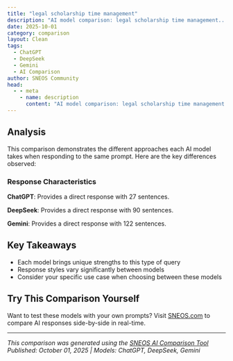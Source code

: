 ```yaml
---
title: "legal scholarship time management"
description: "AI model comparison: legal scholarship time management..."
date: 2025-10-01
category: comparison
layout: Clean
tags:
  - ChatGPT
  - DeepSeek
  - Gemini
  - AI Comparison
author: SNEOS Community
head:
  - - meta
    - name: description
      content: "AI model comparison: legal scholarship time management..."
---
```


<ChatComparison
  title="legal scholarship time management"
  prompt="legal scholarship time management"
  :responses='{
    "ChatGPT": "Managing your time effectively is crucial for producing high-quality legal scholarship. Here are some strategies tailored for law students, legal academics, or practitioners engaging in legal research and writing:\n\n### 1. Set Clear Goals and Deadlines\n- **Define your objectives:** Clarify what you want to achieve with your scholarship (e.g., publish an article, prepare a paper for a conference).\n- **Break down tasks:** Divide your work into stages such as topic selection, research, drafting, revising, and final editing.\n- **Establish deadlines:** Assign realistic deadlines to each stage to keep your project on track.\n\n### 2. Prioritize Tasks\n- **Identify high-impact tasks:** Focus on research or writing tasks that are crucial to the development of your argument.\n- **Use the Eisenhower Matrix:** Classify tasks by urgency and importance to determine what to tackle first.\n\n### 3. Create a Structured Schedule\n- **Daily or weekly plans:** Allocate specific blocks of time for research, reading, writing, and revision.\n- **Avoid multitasking:** Concentrate on one task at a time to increase efficiency and quality.\n\n### 4. Minimize Distractions\n- **Choose a conducive environment:** Work in a quiet space, free of social media and other distractions.\n- **Use productivity tools:** Apps like Freedom or Focus@Will can help you stay on task.\n\n### 5. Use Research Management Tools\n- **Reference management:** Use tools such as Zotero, EndNote, or Mendeley to organize your sources efficiently.\n- **Note-taking:** Keep detailed notes of cases, statutes, and articles, so you don\u2019t waste time searching later.\n\n### 6. Regular Review and Adjustments\n- **Weekly reviews:** Assess your progress and adjust your schedule or approach accordingly.\n- **Seek feedback:** Engage peers, mentors, or advisors to review drafts early to avoid last-minute extensive rewrites.\n\n### 7. Take Care of Yourself\n- **Avoid burnout:** Schedule breaks and ensure you maintain a healthy work-life balance.\n- **Set realistic expectations:** Understand that legal scholarship takes time, and quality cannot be rushed.\n\n---\n\nIf you want, I can provide a sample weekly timetable or suggest specific apps and resources for managing legal research and writing. Would you like that?",
    "DeepSeek": "Of course. Legal scholarship is a unique and demanding intellectual pursuit that requires a different kind of time management than coursework or legal practice. It\u0027s a long-term, self-directed project that competes with other urgent responsibilities.\n\nHere is a comprehensive guide to time management for legal scholars, broken down by principle, strategy, and practical tactics.\n\n### Core Principles for Scholarly Time Management\n\n1.  **Treat It Like a \u0022Second Shift\u0022 Job:** Scholarship is not something you do \u0022when you have time.\u0022 It must be scheduled as a non-negotiable block of time, just like a class you teach or a meeting you must attend.\n2.  **Embrace \u0022Deep Work\u0022:** Legal scholarship requires sustained, focused concentration. You cannot write a complex law review article in 15-minute increments between emails. You need long, uninterrupted blocks of time (90-120 minutes).\n3.  **Understand the Project Lifecycle:** Different stages require different types of time and focus.\n    *   **Ideation \u0026 Pre-Writing:** Reading, brainstorming, note-taking. Can be done in shorter bursts.\n    *   **Outlining \u0026 Drafting:** Requires deep work blocks.\n    *   **Revision \u0026 Editing:** Can be done in more focused, but potentially shorter, blocks.\n    *   **Footnoting \u0026 Polishing:** More mechanical, can be done when energy is lower.\n4.  **Prioritize Ruthlessly:** In academia, everything feels important. You must learn to distinguish between what is **urgent** (committee work, student emails) and what is **important** (your research agenda). Protect the important.\n\n---\n\n### Strategic Frameworks\n\n#### 1. The \u0022Pomodoro Technique\u0022 for Focused Bursts\n*   **Best for:** Reading, editing, footnoting, administrative tasks.\n*   **How it works:** Work for 25 minutes, then take a 5-minute break. After four cycles, take a longer break (15-30 minutes). This is excellent for overcoming the initial resistance to starting a task.\n\n#### 2. Time Blocking for Deep Work\n*   **Best for:** Writing and outlining.\n*   **How it works:** Schedule 2-3 hour blocks in your calendar, labeled \u0022WRITING\u0022 or \u0022RESEARCH.\u0022 Treat this time as sacrosanct. Do not schedule meetings, answer emails, or allow interruptions during these blocks. Many productive scholars do this first thing in the morning.\n\n#### 3. The \u0022Two Modes\u0022 Approach\nThis is highly effective for legal academics who also teach and perform service.\n\n*   **Mode 1: Manager Mode (Mornings)**\n    *   **Time:** 1-2 hours at the start of your day.\n    *   **Tasks:** Answer urgent emails, handle administrative tasks, plan your day, deal with small, pressing issues.\n    *   **Goal:** Clear the deck so you can focus on scholarship without distraction.\n\n*   **Mode 2: Maker Mode (Late Morning/Afternoon)**\n    *   **Time:** A long, protected block (e.g., 10 am - 1 pm).\n    *   **Tasks:** **Scholarship only.** Writing, deep reading, complex analysis.\n    *   **Goal:** Make significant progress on your core intellectual project.\n\n---\n\n### Practical Tactics and Tips\n\n#### 1. Planning and Goal Setting\n*   **Set 3-Tiered Goals:**\n    *   **Long-Term:** \u0022Finish a draft of the article by the end of the semester.\u0022\n    *   **Medium-Term:** \u0022Write the \u0027Background\u0027 section this month.\u0022\n    *   **Short-Term (Weekly/Daily):** \u0022Draft 500 words for the introduction today\u0022 or \u0022Read and annotate these three key sources this week.\u0022\n*   **Use a \u0022Stop-Doing\u0022 List:** Actively identify tasks, commitments, or habits that are consuming your time without providing sufficient return. Learn to say \u0022no\u0022 more often.\n\n#### 2. Managing the Writing Process\n*   **Start with an Outline:** A detailed outline is your roadmap. It prevents writer\u0027s block and makes it easy to jump into a writing session because you know exactly what part you\u0027re working on.\n*   **Write First, Edit Later:** During your deep work blocks, focus on getting ideas down. Do not stop to perfect a sentence or hunt for the perfect citation. Write \u0022[CITE]\u0022 and keep going. Perfectionism is the enemy of productivity in the drafting phase.\n*   **The \u0022One Touch\u0022 Rule for Sources:** When you read a case or article, process it fully the first time. Write your summary, pull key quotes, and note potential citations. This saves you from having to re-read everything later.\n\n#### 3. Leveraging Technology and Tools\n*   **Citation Managers:** Use Zotero, EndNote, or Juris-M. The time saved on formatting footnotes is immense.\n*   **Distraction Blockers:** Use apps like **Freedom**, **Cold Turkey**, or **Focusmate** to block distracting websites (social media, news) during your writing blocks.\n*   **Project Management:** Use a simple tool like **Trello** or **Asana** to track the stages of multiple projects (e.g., \u0022To Read,\u0022 \u0022Outlining,\u0022 \u0022Drafting,\u0022 \u0022Revising,\u0022 \u0022Submitted\u0022).\n\n#### 4. Overcoming Common Challenges\n*   **\u0022I don\u0027t have big blocks of time!\u0022**\n    *   **Solution:** Carve them out. This might mean writing from 6-8 AM before your family wakes up, or protecting one afternoon per week as your \u0022research day.\u0022 If you truly can\u0027t find a 2-hour block, use the Pomodoro Technique to make progress in smaller increments.\n*   **\u0022I have writer\u0027s block.\u0022**\n    *   **Solution:** Lower the barrier to entry. Tell yourself you only have to write for 15 minutes. Or, instead of writing prose, just work on your outline, or transcribe notes. Often, starting is the hardest part.\n*   **\u0022My teaching/service load is overwhelming.\u0022**\n    *   **Solution:** Be strategic about service. Not all committees are created equal. Learn to delegate where possible (to research assistants) and batch your teaching prep (e.g., set aside one afternoon a week for all lecture planning).\n*   **\u0022I\u0027m stuck in the research rabbit hole.\u0022**\n    *   **Solution:** Set a deadline for the research phase. A useful heuristic is the **80/20 Rule**: you likely have 80% of what you need after 20% of the total research time. At a certain point, you must start writing. You can always fill in gaps later.\n\n### Sample Weekly Structure for a Legal Scholar\n\n| Time | Monday | Tuesday | Wednesday | Thursday | Friday |\n| :--- | :--- | :--- | :--- | :--- | :--- |\n| **8-10 AM** | **Manager Mode:** Emails, Admin, Plan Week | **Manager Mode:** Emails, Prep for Class | **Manager Mode:** Emails, Admin | **Manager Mode:** Emails, Prep for Class | **Manager Mode:** Emails, Plan Next Week |\n| **10-1 PM** | **DEEP WORK:** Article Writing | Teaching / Office Hours | **DEEP WORK:** Article Writing | Teaching / Office Hours | **DEEP WORK:** Research \u0026 Reading |\n| **1-2 PM** | Lunch | Lunch | Lunch | Lunch | Lunch |\n| **2-5 PM** | Class Prep / Service (Meetings) | **Pomodoro Session:** Editing \u0026 Footnotes | Class Prep / Research Assistants | **Pomodoro Session:** Reading New Sources | Open / Flexible Time |\n\n**Conclusion:** Effective time management for legal scholarship is less about finding more time and more about **protecting and optimizing the time you already have.** By being intentional, strategic, and ruthless in your prioritization, you can build a sustainable and productive scholarly practice.",
    "Gemini": "Okay, let\u0027s break down time management for legal scholarship, focusing on both writing and research. It\u0027s a demanding field, so having a structured approach is essential. Here\u0027s a comprehensive guide:\n\n**I. Understanding the Landscape of Legal Scholarship Time:**\n\n*   **Different Phases:**  Realize that you\u0027re dealing with distinct phases:\n    *   **Idea Generation \u0026 Topic Selection:** Brainstorming, exploring current issues, finding gaps in the literature.\n    *   **Research \u0026 Reading:**  Gathering sources, reading deeply, taking detailed notes, identifying relevant arguments and counterarguments.\n    *   **Outlining \u0026 Structuring:** Creating a logical flow, defining arguments, and crafting a compelling narrative.\n    *   **Drafting:**  Writing the first, second, and subsequent drafts.\n    *   **Revision \u0026 Editing:**  Polishing the language, refining the arguments, ensuring accuracy, and addressing feedback.\n    *   **Citation \u0026 Formatting:**  Making sure everything conforms to the required style (e.g., Bluebook, ALWD).\n    *   **Submission \u0026 Post-Submission:**  Submitting to journals, responding to editor feedback, and potentially revising again.\n*   **Varying Project Lengths:**  Your time management will drastically differ whether you\u0027re working on a short blog post, a law review article, a book chapter, or a full book.\n*   **External Deadlines:**  Consider journal deadlines, conference submission deadlines, grant application deadlines, and any other externally imposed constraints.\n\n**II.  Key Time Management Strategies:**\n\n*   **1. Prioritization \u0026 Goal Setting:**\n    *   **Define Clear Goals:**  What do you want to achieve with this piece of scholarship? Is it to contribute to a specific debate, challenge a legal doctrine, or propose a new solution?  A clear goal provides focus.\n    *   **Break Down the Project:**  Divide the entire project into smaller, manageable tasks.  Instead of \u0022Write the introduction,\u0022 break it down into \u0022Research existing introductions in similar articles,\u0022 \u0022Brainstorm key arguments,\u0022 \u0022Draft the thesis statement.\u0022\n    *   **Prioritize Tasks:** Use methods like the Eisenhower Matrix (Urgent/Important) or the Pareto Principle (80/20 rule) to identify the most crucial tasks that will move the project forward.  Focus on high-impact activities.\n    *   **Set Realistic Goals:** Be honest about how much time each task will *actually* take.  Underestimating time is a common pitfall.\n\n*   **2.  Planning \u0026 Scheduling:**\n    *   **Create a Detailed Timeline:** Work backward from your deadline to map out each phase of the project. Assign realistic time estimates to each task.\n    *   **Use a Calendar or Project Management Tool:**  Choose a system that works for you.  This could be a physical planner, Google Calendar, Microsoft Project, Asana, Trello, or dedicated academic writing software (e.g., Scrivener, Ulysses).\n    *   **Schedule Dedicated Writing Time:**  Treat writing time as you would a crucial appointment. Block out specific times in your calendar and protect those slots.  Consistency is key. Even 30 minutes a day is better than 5 hours once a week.\n    *   **Batch Similar Tasks:**  Group similar activities together.  For example, dedicate a block of time solely to reading cases or another block solely to editing footnotes. This minimizes context switching and improves focus.\n    *   **Plan for Unexpected Delays:**  Life happens.  Build in buffer time to account for unforeseen circumstances, research setbacks, or periods when you\u0027re simply not feeling productive.\n\n*   **3.  Research Efficiency:**\n    *   **Develop a Research Strategy:**  Before diving in, define your research questions and identify the key search terms you\u0027ll use.\n    *   **Utilize Legal Databases Effectively:**  Master the search functionalities of Westlaw, LexisNexis, HeinOnline, and other relevant databases. Use advanced search operators to narrow your results.\n    *   **Be Selective with Sources:**  Not every source is created equal. Focus on peer-reviewed articles, authoritative treatises, and relevant case law.  Don\u0027t waste time on low-quality or irrelevant material.\n    *   **Take Detailed and Organized Notes:**  Use a consistent note-taking system (e.g., mind maps, outlines, note cards, or digital note-taking software like Evernote or OneNote).  Include full citations for every source.\n    *   **Use Citation Management Software:**  Learn to use tools like Zotero, Mendeley, or EndNote. These tools automate citation formatting and help you manage your bibliography. This will save enormous amounts of time later.\n    *   **Focus on \u0022Core\u0022 Research First:** Identify the crucial materials first to build your foundation. Don\u0027t get bogged down in peripheral information early on.\n\n*   **4.  Writing Productivity:**\n    *   **Set Word Count Goals:**  Aim for a specific word count each writing session.  This provides a tangible target and helps you track your progress.\n    *   **Write in Chunks:** Focus on completing one section or argument at a time.  Don\u0027t try to write the entire article in one sitting.\n    *   **Embrace the \u0022Shitty First Draft\u0022:** Don\u0027t strive for perfection in the initial draft.  Just get your ideas down on paper. You can refine and edit later.\n    *   **Overcome Writer\u0027s Block:** If you\u0027re stuck, try freewriting, outlining the next section, or taking a break to clear your head. Sometimes, simply rereading your notes can spark new ideas.\n    *   **Find Your Optimal Writing Environment:**  Experiment with different locations, times of day, and levels of background noise to find what works best for you.\n    *   **Use Dictation Software:**  Consider using voice-to-text software like Dragon NaturallySpeaking to speed up the drafting process. This can be particularly helpful for getting your initial thoughts down quickly.\n\n*   **5.  Revision \u0026 Editing:**\n    *   **Take a Break Before Revising:** After finishing a draft, step away from it for a day or two. This will give you fresh eyes when you return to it.\n    *   **Read Your Work Aloud:**  This helps you identify awkward phrasing, grammatical errors, and inconsistencies in your arguments.\n    *   **Seek Feedback from Others:**  Ask colleagues, mentors, or writing groups to review your work.  Be open to constructive criticism.\n    *   **Focus on Clarity and Conciseness:**  Eliminate unnecessary jargon, redundancies, and convoluted sentences.\n    *   **Proofread Carefully:**  Pay close attention to grammar, spelling, punctuation, and citation accuracy.  Use a grammar checker like Grammarly as a final check.\n\n*   **6.  Managing Distractions \u0026 Maintaining Focus:**\n    *   **Identify Your Distractions:** Be aware of what typically pulls you away from your work (e.g., social media, email, noisy environment).\n    *   **Minimize Distractions:** Turn off notifications, close unnecessary tabs, and find a quiet workspace.\n    *   **Use the Pomodoro Technique:** Work in focused bursts (e.g., 25 minutes) followed by short breaks (e.g., 5 minutes).  This can help you maintain concentration.\n    *   **Practice Mindfulness:**  Take short breaks to meditate, stretch, or simply focus on your breath.  This can help reduce stress and improve focus.\n    *   **Learn to Say No:** Protect your time by declining commitments that are not essential to your academic goals.\n\n*   **7.  Self-Care \u0026 Well-being:**\n    *   **Prioritize Sleep:**  Adequate sleep is essential for cognitive function and productivity.\n    *   **Eat Healthy:**  Fuel your brain with nutritious foods.\n    *   **Exercise Regularly:** Physical activity can reduce stress, improve mood, and boost creativity.\n    *   **Take Breaks:**  Step away from your work periodically to recharge and avoid burnout.\n    *   **Maintain Social Connections:**  Spend time with friends and family.\n    *   **Seek Support:**  Don\u0027t hesitate to reach out to mentors, colleagues, or counselors if you\u0027re struggling with stress, anxiety, or other mental health challenges.\n\n**III.  Tools and Resources:**\n\n*   **Project Management Software:** Asana, Trello, Microsoft Project, Monday.com\n*   **Citation Management Software:** Zotero, Mendeley, EndNote\n*   **Note-Taking Software:** Evernote, OneNote, Obsidian\n*   **Writing Software:** Scrivener, Ulysses, Microsoft Word, Google Docs\n*   **Grammar Checkers:** Grammarly, ProWritingAid\n*   **Time Tracking Apps:** Toggl Track, RescueTime\n*   **Focus Apps:** Freedom, Forest\n*   **Online Courses \u0026 Workshops:** Many universities and online platforms offer courses and workshops on academic writing, time management, and research skills.\n\n**IV. Adapting the Strategies to Your Specific Situation:**\n\n*   **Know Thyself:**  Reflect on your personal work style, strengths, and weaknesses.  What time of day are you most productive? What types of tasks do you find most challenging?\n*   **Experiment and Iterate:**  Don\u0027t be afraid to try different time management techniques and tools until you find what works best for you.\n*   **Be Flexible:**  Adjust your plans as needed based on changing circumstances and priorities.\n*   **Seek Mentorship:**  Talk to experienced scholars about their time management strategies.\n\n**Example Schedule Snippet (for a 12-week law review article project):**\n\n*   **Weeks 1-2:** Topic selection, preliminary research, refine research question. (Daily: 2 hours research, 30 mins brainstorming)\n*   **Weeks 3-4:**  Deep dive research, note taking, literature review. (Daily: 4 hours reading/note taking)\n*   **Week 5:**  Outline \u0026 structure. (3-4 hours outlining)\n*   **Weeks 6-8:**  Drafting (Aim for X words per day). (Daily: 3-4 hours drafting)\n*   **Week 9:**  Revision \u0026 Editing (Self-edit, then get peer review). (Daily: 4-6 hours editing)\n*   **Week 10:** Incorporate Feedback, second draft. (Daily: 4-6 hours revising)\n*   **Week 11:** Citation \u0026 Formatting (Careful Bluebooking, etc.). (Daily: 4-6 hours formatting)\n*   **Week 12:** Final Proofread \u0026 Submission. (1-2 days for final checks)\n\nBy implementing these strategies and adapting them to your unique needs, you can effectively manage your time and produce high-quality legal scholarship. Remember that consistency, discipline, and self-compassion are essential for success. Good luck!\n"
  }'
  published-date="22:36"
/>

## Analysis

This comparison demonstrates the different approaches each AI model takes when responding to the same prompt. Here are the key differences observed:

### Response Characteristics

**ChatGPT**: Provides a direct response with 27 sentences. 

**DeepSeek**: Provides a direct response with 90 sentences. 

**Gemini**: Provides a direct response with 122 sentences. 

## Key Takeaways

- Each model brings unique strengths to this type of query
- Response styles vary significantly between models
- Consider your specific use case when choosing between these models

## Try This Comparison Yourself

Want to test these models with your own prompts? Visit [SNEOS.com](https://sneos.com) to compare AI responses side-by-side in real-time.

---

*This comparison was generated using the [SNEOS AI Comparison Tool](https://sneos.com)*
*Published: October 01, 2025 | Models: ChatGPT, DeepSeek, Gemini*
